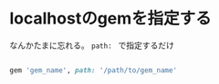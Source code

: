 # localhostのgemを指定する

なんかたまに忘れる。 `path: ` で指定するだけ

```ruby

gem 'gem_name', path: '/path/to/gem_name'
```


